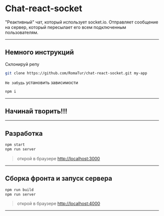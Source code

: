 # Chat-react-socket

"Реактивный" чат, который использует socket.io.
Отправляет сообщение на сервер, который пересылает его всем подключенным пользователям.

---

## Немного инструкций

Склонируй репу

``` bash
git clone https://github.com/RomaTur/chat-react-socket.git my-app
```

`Не забудь` установить зависимости

``` bash
npm i
```

---

## **Начинай творить!!!**

---

## Разработка

``` bash
npm start
npm run server
```

> открой в браузере [http://localhost:3000](http://localhost:3000)
---

## Сборка фронта и запуск сервера

``` bash
npm run build
npm run server
```

> открой в браузере [http://localhost:4000](http://localhost:4000)

---